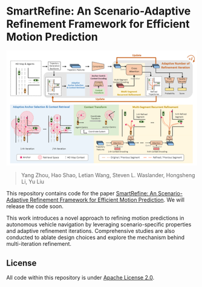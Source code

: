 # SmartRefine: An Scenario-Adaptive Refinement Framework for Efficient Motion Prediction

![pipeline](assets/pipeline.png)
       
> Yang Zhou, Hao Shao, Letian Wang, Steven L. Waslander, Hongsheng Li, Yu Liu

This repository contains code for the paper [SmartRefine: An Scenario-Adaptive Refinement Framework for Efficient Motion Prediction](https://github.com/opendilab/SmartRefine). We will release the code soon. 

This work introduces a novel approach to refining motion predictions in autonomous vehicle navigation by leveraging scenario-specific properties and adaptive refinement iterations. Comprehensive studies are also conducted to ablate design choices and explore the mechanism behind multi-iteration refinement.


## License

All code within this repository is under [Apache License 2.0](https://www.apache.org/licenses/LICENSE-2.0).
